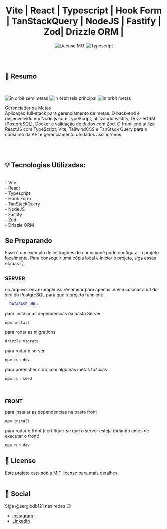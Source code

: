 

<h1 align="center">
  
  <br />
  Vite | React | Typescript | Hook Form  | TanStackQuery | NodeJS | Fastify | Zod| Drizzle ORM | 
</h1>

<p align="center">
  <img alt="License MIT" src="https://img.shields.io/badge/License-MIT-%2398C611" />
  <img alt="Typescript" src="https://img.shields.io/badge/Main%20lenguage-Typescript-%232F74C0" /> <br />
</p> 
<br />
<br />

## :bookmark: Resumo
<br />

![in orbit sem metas](https://github.com/user-attachments/assets/48e9a7d2-03e6-48e7-a2aa-dfac9c72b865)
![in orbit tela principal](https://github.com/user-attachments/assets/b4f0c2dc-9df7-44d1-958c-f37413faa983)
![in orbit metas](https://github.com/user-attachments/assets/5a581457-d319-413e-a7a2-3d843acb8eb5)



Gerenciador de Metas<br />
Aplicação full-stack para gerenciamento de metas. O back-end é desenvolvido em Node.js com TypeScript, utilizando Fastify, DrizzleORM (PostgreSQL), Docker e validação de dados com Zod. O front-end utiliza ReactJS com TypeScript, Vite, TailwindCSS e TanStack Query para o consumo da API e gerenciamento de dados assíncronos.

<br />




<br />

## :bulb: Tecnologias Utilizadas:
<br />
- Vite
<br />
- React
  <br />
- Typescript 
<br />
- Hook Form
 <br />
- TanStackQuery
 <br />
- NodeJS
  <br />
- Fastify
 <br />
- Zod
 <br />
- Drizzle ORM 


<br />

## Se Preparando

Esse é um exemplo de instruções de como você pode configurar o projeto localmente.
Para conseguir uma cópia local e iniciar o projeto, siga essas etapas 👇.



### SERVER
no arquivo .env.example vai renomear para apenas .env e colocar a url do seu db PostgreSQL para que o projeto funcione.
 ```sh
   DATABASE_URL=
   ```


 para instalar as dependencias na pasta Server 
   ```sh
   npm install
   ```
 para rodar as migrations  
   ```sh
   drizzle migrate
   ```
 para rodar o server 
   ```sh
   npm run dev
```
 para preencher o db com algumas metas fictícias
   ```sh
   npm run seed
```
<br />

### FRONT

para instalar as dependencias na pasta front 
   ```sh
   npm install
   ```
 para rodar o front (certifique-se que o server esteja rodando antes de executar o front)
   ```sh
   npm run dev
```

## :memo: License

Este projeto esta sob a [MIT license](LICENSE) para mais detalhes.
<br />
<br />

## :wave: Social

Siga @sergiodb121 nas redes :wink:
<br />

- [Instagram](https://www.instagram.com/sergiodb121/)
- [LinkedIn](https://www.linkedin.com/in/s%C3%A9rgio-damaceno-botelho-ab9a24184/)

<br />


